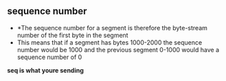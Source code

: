 ## sequence number
- *The sequence number for a segment is therefore the byte-stream
number of the first byte in the segment
- This means that if a segment has bytes 1000-2000 the sequence number would be 1000 and the previous segment 0-1000 would have a sequence number of 0

**seq is what youre sending**
